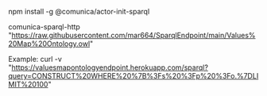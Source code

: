 npm install -g @comunica/actor-init-sparql

comunica-sparql-http "https://raw.githubusercontent.com/mar664/SparqlEndpoint/main/Values%20Map%20Ontology.owl"

Example:
curl -v "https://valuesmapontologyendpoint.herokuapp.com/sparql?query=CONSTRUCT%20WHERE%20%7B%3Fs%20%3Fp%20%3Fo.%7DLIMIT%20100"
